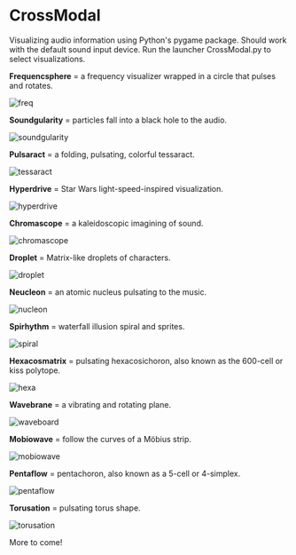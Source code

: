 # CrossModal
Visualizing audio information using Python's pygame package. Should work with the default sound input device.
Run the launcher CrossModal.py to select visualizations.


**Frequencsphere** = a frequency visualizer wrapped in a circle that pulses and rotates.

![freq](https://github.com/user-attachments/assets/97d06373-141a-4595-a6b1-7f124d34c37b)

**Soundgularity** = particles fall into a black hole to the audio.

![soundgularity](https://github.com/user-attachments/assets/e96486ad-3677-43d4-ab7e-7aed2ffe6931)

**Pulsaract** = a folding, pulsating, colorful tessaract.

![tessaract](https://github.com/user-attachments/assets/ba5daf61-6309-4c98-bab0-0151f7f659e3)

**Hyperdrive** = Star Wars light-speed-inspired visualization.

![hyperdrive](https://github.com/user-attachments/assets/4d3531a6-0ea2-4c93-b439-84d3191a2b36)

**Chromascope** = a kaleidoscopic imagining of sound.

![chromascope](https://github.com/user-attachments/assets/3e6879f3-ee55-4475-ae5b-582303e64ebc)

**Droplet** = Matrix-like droplets of characters.

![droplet](https://github.com/user-attachments/assets/52afa63b-bc32-41b0-88ac-88ee2d3b002f)

**Neucleon** = an atomic nucleus pulsating to the music.

![nucleon](https://github.com/user-attachments/assets/908b38f5-d808-4e26-a7fd-c33db46c7e36)

**Spirhythm** = waterfall illusion spiral and sprites.

![spiral](https://github.com/user-attachments/assets/e9f623f4-291f-4594-a044-f98393a6a196)

**Hexacosmatrix** = pulsating hexacosichoron, also known as the 600-cell or kiss polytope.

![hexa](https://github.com/user-attachments/assets/9894e1b8-f720-43b9-8960-355250e96f2f)

**Wavebrane** = a vibrating and rotating plane.

![waveboard](https://github.com/user-attachments/assets/6d0acc0b-c667-42c6-accc-b0af8b7a4883)

**Mobiowave** = follow the curves of a Möbius strip.

![mobiowave](https://github.com/user-attachments/assets/e9d6d1a7-886e-4b15-8ffe-87afce8e5c62)

**Pentaflow** = pentachoron, also known as a 5-cell or 4-simplex.

![pentaflow](https://github.com/user-attachments/assets/eb2d0f66-b8c7-4869-b353-de5209aca51e)

**Torusation** = pulsating torus shape.

![torusation](https://github.com/user-attachments/assets/6e112be6-5feb-42d2-9de5-f4ef150e1211)


More to come!
